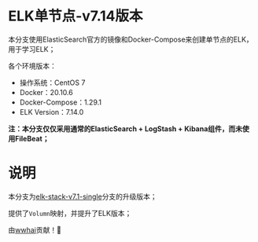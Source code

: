 # ELK单节点-v7.14版本

本分支使用ElasticSearch官方的镜像和Docker-Compose来创建单节点的ELK，用于学习ELK；

各个环境版本：

-   操作系统：CentOS 7
-   Docker：20.10.6
-   Docker-Compose：1.29.1
-   ELK Version：7.14.0

**注：本分支仅仅采用通常的ElasticSearch + LogStash + Kibana组件，而未使用FileBeat；**

# 说明

本分支为[elk-stack-v7.1-single](https://github.com/JasonkayZK/docker_repo/tree/elk-stack-v7.1-single)分支的升级版本；

提供了`Volumn`映射，并提升了ELK版本；

由[wwhai](https://github.com/wwhai)贡献！🎉
